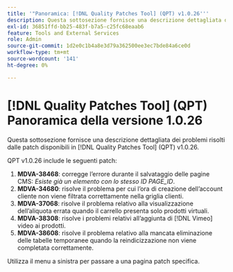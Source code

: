 ```yaml
---
title: '"Panoramica: [!DNL Quality Patches Tool] (QPT) v1.0.26'''
description: Questa sottosezione fornisce una descrizione dettagliata dei problemi risolti dalle patch disponibili in [!DNL Quality Patches Tool] (QPT) v1.0.26.
exl-id: 36851ffd-bb25-483f-b7a5-c25fc68eaab6
feature: Tools and External Services
role: Admin
source-git-commit: 1d2e0c1b4a8e3d79a362500ee3ec7bde84a6ce0d
workflow-type: tm+mt
source-wordcount: '141'
ht-degree: 0%

---
```


# [!DNL Quality Patches Tool] (QPT) Panoramica della versione 1.0.26

Questa sottosezione fornisce una descrizione dettagliata dei problemi risolti dalle patch disponibili in [!DNL Quality Patches Tool] (QPT) v1.0.26.

QPT v1.0.26 include le seguenti patch:

1. **MDVA-38468**: corregge l’errore durante il salvataggio delle pagine CMS: *Esiste già un elemento con lo stesso ID PAGE_ID*.
1. **MDVA-34680**: risolve il problema per cui l’ora di creazione dell’account cliente non viene filtrata correttamente nella griglia clienti.
1. **MDVA-37068**: risolve il problema relativo alla visualizzazione dell’aliquota errata quando il carrello presenta solo prodotti virtuali.
1. **MDVA-38308**: risolve i problemi relativi all’aggiunta di [!DNL Vimeo] video ai prodotti.
1. **MDVA-38608**: risolve il problema relativo alla mancata eliminazione delle tabelle temporanee quando la reindicizzazione non viene completata correttamente.

Utilizza il menu a sinistra per passare a una pagina patch specifica.
